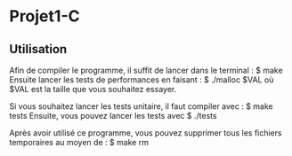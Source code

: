 # Projet1-C

## Utilisation

Afin de compiler le programme, il suffit de lancer dans le terminal :
$ make
Ensuite lancer les tests de performances en faisant :
$ ./malloc $VAL
où $VAL est la taille que vous souhaitez essayer.

Si vous souhaitez lancer les tests unitaire, il faut compiler avec :
$ make tests
Ensuite, vous pouvez lancer les tests avec
$ ./tests

Après avoir utilisé ce programme, vous pouvez supprimer tous les fichiers temporaires au moyen de :
$ make rm
